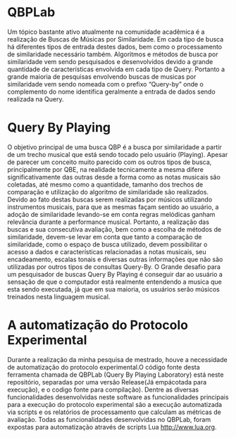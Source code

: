 # QBPLab
Um tópico bastante ativo atualmente na comunidade acadêmica é a realização
de Buscas de Músicas por Similaridade.
Em cada tipo de busca há diferentes tipos de entrada destes dados, bem como o
processamento de similaridade necessário também.
Algoritmos e métodos de busca por similaridade vem sendo pesquisados e
desenvolvidos devido a grande quantidade de características envolvida em cada tipo
de Query.
Portanto a grande maioria de pesquisas envolvendo buscas de musicas por
similaridade vem sendo nomeada com o prefixo “Query-by” onde o complemento do
nome identifica geralmente a entrada de dados sendo realizada na Query.
# Query By Playing
O objetivo principal de uma busca QBP é a busca por similaridade a partir de
um trecho musical que está sendo tocado pelo usuário (Playing).
Apesar de parecer um conceito muito parecido com os outros tipos de busca,
principalmente por QBE, na realidade tecnicamente a mesma difere significativamente
das outras desde a forma como as notas musicais são coletadas, até mesmo
como a quantidade, tamanho dos trechos de comparação e utilização do algoritmo de
similaridade são realizados.
Devido ao fato destas buscas serem realizadas por músicos utilizando instrumentos
musicais, para que as mesmas façam sentido ao usuário, a adoção de similaridade
levando-se em conta regras melódicas ganham relevância durante a performance
musical.
Portanto, a realização das buscas e sua consecutiva avaliação, bem como a
escolha de métodos de similaridade, devem-se levar em conta que tanto a comparação
de similaridade, como o espaço de busca utilizado, devem possibilitar o acesso a
dados e características relacionadas a notas musicais, seu encadeamento, escalas
tonais e diversas outras informações que não são utilizadas por outros tipos de
consultas Query-By.
O Grande desafio para um pesquisador de buscas Query By Playing é conseguir
dar ao usuário a sensação de que o computador está realmente entendendo a musica
que esta sendo executada, já que em sua maioria, os usuários serão músicos treinados
nesta linguagem musical.
# A automatização do Protocolo Experimental
Durante a realização da minha pesquisa de mestrado, houve a necessidade de automatização 
do protocolo experimental.O código fonte desta ferramenta chamada de QBPLab (Query By 
Playing Laboratory) está neste repositório, separadas por uma versão Release(Já empácotada
para execução), e o codigo fonte para compilação).
Dentre as diversas funcionalidades desenvolvidas neste software as funcionalidades
principais para a execução do protocolo experimental são a execução automatizada
via scripts e os relatórios de processamento que calculam as métricas de
avaliação.
Todas as funcionalidades desenvolvidas no QBPLab, foram expostas para
automatização através de scripts Lua http://www.lua.org.
